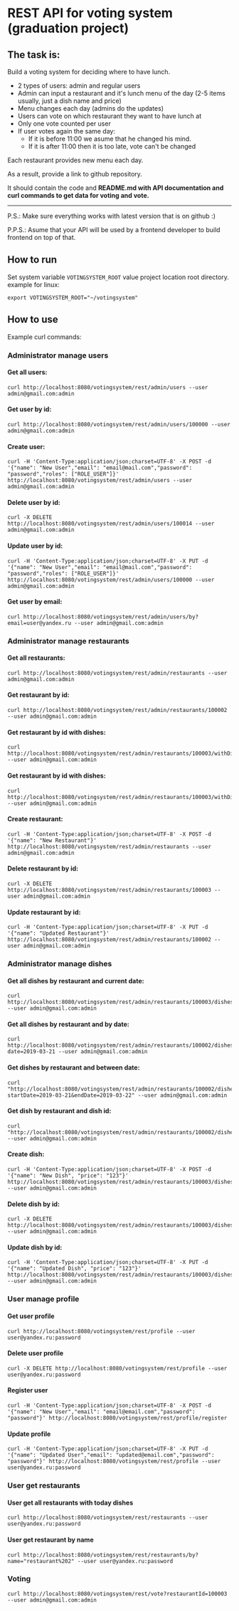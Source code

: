 # REST API for voting system (graduation project)

## The task is:
Build a voting system for deciding where to have lunch.

 * 2 types of users: admin and regular users
 * Admin can input a restaurant and it's lunch menu of the day (2-5 items usually, just a dish name and price)
 * Menu changes each day (admins do the updates)
 * Users can vote on which restaurant they want to have lunch at
 * Only one vote counted per user
 * If user votes again the same day:
    - If it is before 11:00 we asume that he changed his mind.
    - If it is after 11:00 then it is too late, vote can't be changed

Each restaurant provides new menu each day.

As a result, provide a link to github repository.

It should contain the code and **README.md with API documentation and curl commands to get data for voting and vote.**

-----------------------------
P.S.: Make sure everything works with latest version that is on github :)

P.P.S.: Asume that your API will be used by a frontend developer to build frontend on top of that.

## How to run
Set system variable `VOTINGSYSTEM_ROOT` value project location root directory.
example for linux:
```
export VOTINGSYSTEM_ROOT="~/votingsystem"
``` 

## How to use
Example curl commands:
### Administrator manage users
#### Get all users:
```
curl http://localhost:8080/votingsystem/rest/admin/users --user admin@gmail.com:admin
```

#### Get user by id:
```
curl http://localhost:8080/votingsystem/rest/admin/users/100000 --user admin@gmail.com:admin
```

#### Create user:
```
curl -H 'Content-Type:application/json;charset=UTF-8' -X POST -d '{"name": "New User","email": "email@mail.com","password": "password","roles": ["ROLE_USER"]}' http://localhost:8080/votingsystem/rest/admin/users --user admin@gmail.com:admin
```

#### Delete user by id:
```
curl -X DELETE http://localhost:8080/votingsystem/rest/admin/users/100014 --user admin@gmail.com:admin
```

#### Update user by id:
```
curl -H 'Content-Type:application/json;charset=UTF-8' -X PUT -d '{"name": "New User","email": "email@mail.com","password": "password","roles": ["ROLE_USER"]}' http://localhost:8080/votingsystem/rest/admin/users/100000 --user admin@gmail.com:admin
```

#### Get user by email:
```
curl http://localhost:8080/votingsystem/rest/admin/users/by?email=user@yandex.ru --user admin@gmail.com:admin
```

### Administrator manage restaurants
#### Get all restaurants:
```
curl http://localhost:8080/votingsystem/rest/admin/restaurants --user admin@gmail.com:admin
```

#### Get restaurant by id:
```
curl http://localhost:8080/votingsystem/rest/admin/restaurants/100002 --user admin@gmail.com:admin
```

#### Get restaurant by id with dishes:
```
curl http://localhost:8080/votingsystem/rest/admin/restaurants/100003/withDishes --user admin@gmail.com:admin
```

#### Get restaurant by id with dishes:
```
curl http://localhost:8080/votingsystem/rest/admin/restaurants/100003/withDishes --user admin@gmail.com:admin
```

#### Create restaurant:
```
curl -H 'Content-Type:application/json;charset=UTF-8' -X POST -d '{"name": "New Restaurant"}' http://localhost:8080/votingsystem/rest/admin/restaurants --user admin@gmail.com:admin
```

#### Delete restaurant by id:
```
curl -X DELETE http://localhost:8080/votingsystem/rest/admin/restaurants/100003 --user admin@gmail.com:admin
```

#### Update restaurant by id:
```
curl -H 'Content-Type:application/json;charset=UTF-8' -X PUT -d '{"name": "Updated Restaurant"}' http://localhost:8080/votingsystem/rest/admin/restaurants/100002 --user admin@gmail.com:admin
```

### Administrator manage dishes
#### Get all dishes by restaurant and current date:
```
curl http://localhost:8080/votingsystem/rest/admin/restaurants/100003/dishes --user admin@gmail.com:admin
```

#### Get all dishes by restaurant and by date:
```
curl http://localhost:8080/votingsystem/rest/admin/restaurants/100002/dishes?date=2019-03-21 --user admin@gmail.com:admin
```

#### Get dishes by restaurant and between date:
```
curl "http://localhost:8080/votingsystem/rest/admin/restaurants/100002/dishes/filter?startDate=2019-03-21&endDate=2019-03-22" --user admin@gmail.com:admin
```

#### Get dish by restaurant and dish id:
```
curl "http://localhost:8080/votingsystem/rest/admin/restaurants/100002/dishes/100005" --user admin@gmail.com:admin
```

#### Create dish:
```
curl -H 'Content-Type:application/json;charset=UTF-8' -X POST -d '{"name": "New Dish", "price": "123"}' http://localhost:8080/votingsystem/rest/admin/restaurants/100003/dishes --user admin@gmail.com:admin
```

#### Delete dish by id:
```
curl -X DELETE http://localhost:8080/votingsystem/rest/admin/restaurants/100003/dishes/100006 --user admin@gmail.com:admin
```

#### Update dish by id:
```
curl -H 'Content-Type:application/json;charset=UTF-8' -X PUT -d '{"name": "Updated Dish", "price": "123"}' http://localhost:8080/votingsystem/rest/admin/restaurants/100003/dishes/100012 --user admin@gmail.com:admin
```

### User manage profile
#### Get user profile
```
curl http://localhost:8080/votingsystem/rest/profile --user user@yandex.ru:password
```

#### Delete user profile
```
curl -X DELETE http://localhost:8080/votingsystem/rest/profile --user user@yandex.ru:password
```

#### Register user
```
curl -H 'Content-Type:application/json;charset=UTF-8' -X POST -d '{"name": "New User","email": "email@email.com","password": "password"}' http://localhost:8080/votingsystem/rest/profile/register
```

#### Update profile
```
curl -H 'Content-Type:application/json;charset=UTF-8' -X PUT -d '{"name": "Updated User","email": "updated@email.com","password": "password"}' http://localhost:8080/votingsystem/rest/profile --user user@yandex.ru:password
```

### User get restaurants
#### User get all restaurants with today dishes 
```
curl http://localhost:8080/votingsystem/rest/restaurants --user user@yandex.ru:password
```

#### User get restaurant by name
```
curl http://localhost:8080/votingsystem/rest/restaurants/by?name="restaurant%202" --user user@yandex.ru:password
```

### Voting
```
curl http://localhost:8080/votingsystem/rest/vote?restaurantId=100003 --user admin@gmail.com:admin
```



